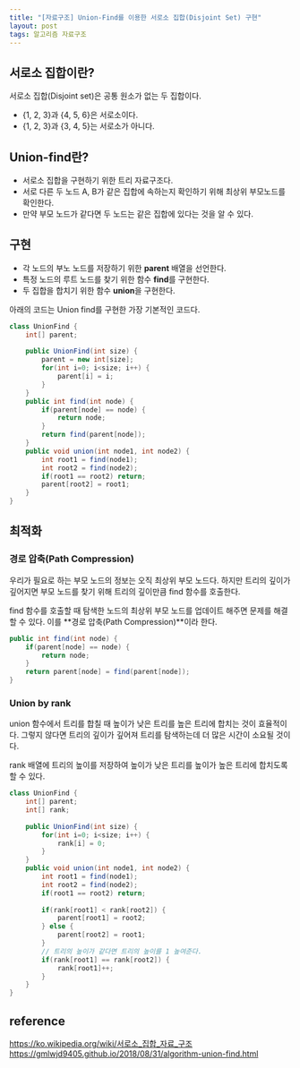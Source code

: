 ```yaml
---
title: "[자료구조] Union-Find를 이용한 서로소 집합(Disjoint Set) 구현"
layout: post
tags: 알고리즘 자료구조
---
```



## 서로소 집합이란?
서로소 집합(Disjoint set)은 공통 원소가 없는 두 집합이다.
 - {1, 2, 3}과 {4, 5, 6}은 서로소이다.
 - {1, 2, 3}과 {3, 4, 5}는 서로소가 아니다.


## Union-find란?
 - 서로소 집합을 구현하기 위한 트리 자료구조다.
 - 서로 다른 두 노드 A, B가 같은 집합에 속하는지 확인하기 위해 최상위 부모노드를 확인한다.
 - 만약 부모 노드가 같다면 두 노드는 같은 집합에 있다는 것을 알 수 있다.

## 구현
 - 각 노드의 부노 노드를 저장하기 위한 **parent** 배열을 선언한다.
 - 특정 노드의 루트 노드를 찾기 위한 함수 **find**를 구현한다. 
 - 두 집합을 합치기 위한 함수 **union**을 구현한다.

아래의 코드는 Union find를 구현한 가장 기본적인 코드다.
```java
class UnionFind {
	int[] parent;
	
	public UnionFind(int size) {
		parent = new int[size];
		for(int i=0; i<size; i++) {
			parent[i] = i;
		}
	}
	public int find(int node) {
		if(parent[node] == node) {
			return node;
		}
		return find(parent[node]);
	}
	public void union(int node1, int node2) {
		int root1 = find(node1);
		int root2 = find(node2);
		if(root1 == root2) return;
		parent[root2] = root1;
	}
}
```

## 최적화

### 경로 압축(Path Compression)
우리가 필요로 하는 부모 노드의 정보는 오직 최상위 부모 노드다. 하지만 트리의 깊이가 깊어지면 부모 노드를 찾기 위해 트리의 깊이만큼 find 함수를 호출한다. 

find 함수를 호출할 때 탐색한 노드의 최상위 부모 노드를 업데이트 해주면 문제를 해결할 수 있다. 이를 **경로 압축(Path Compression)**이라 한다.

```java
public int find(int node) {
	if(parent[node] == node) {
		return node;
	}
	return parent[node] = find(parent[node]);
}
```

### Union by rank
union 함수에서 트리를 합칠 때 높이가 낮은 트리를 높은 트리에 합치는 것이 효율적이다. 그렇지 않다면 트리의 깊이가 깊어져 트리를 탐색하는데 더 많은 시간이 소요될 것이다.

rank 배열에 트리의 높이를 저장하여 높이가 낮은 트리를 높이가 높은 트리에 합치도록 할 수 있다.
```java
class UnionFind {
	int[] parent;
	int[] rank;
	
	public UnionFind(int size) {
		for(int i=0; i<size; i++) {
			rank[i] = 0;
		}
	}
	public void union(int node1, int node2) {
		int root1 = find(node1);
		int root2 = find(node2);
		if(root1 == root2) return;
		
		if(rank[root1] < rank[root2]) {
     		parent[root1] = root2;
		} else {
			parent[root2] = root1;
		}
		// 트리의 높이가 같다면 트리의 높이를 1 높여준다.
		if(rank[root1] == rank[root2]) {
			rank[root1]++;
		}
	}
}
```

## reference
https://ko.wikipedia.org/wiki/서로소_집합_자료_구조
https://gmlwjd9405.github.io/2018/08/31/algorithm-union-find.html